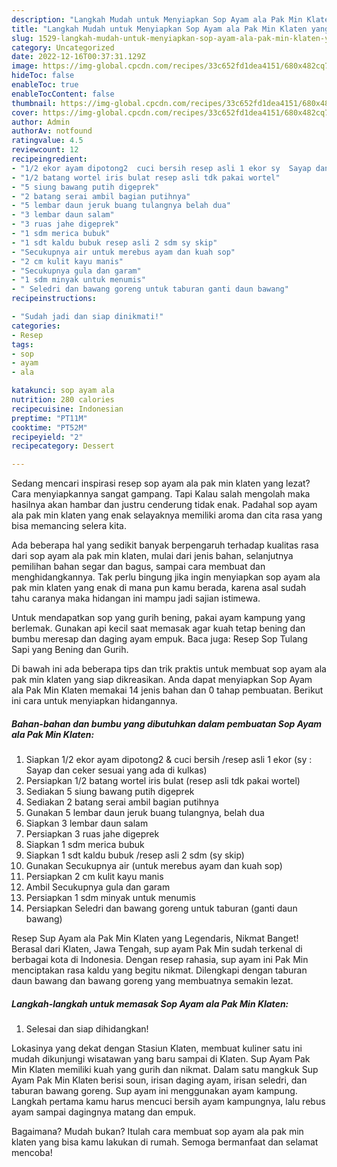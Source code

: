 ```yaml
---
description: "Langkah Mudah untuk Menyiapkan Sop Ayam ala Pak Min Klaten yang Enak, Buat Buka Puasa Menggugah Selera"
title: "Langkah Mudah untuk Menyiapkan Sop Ayam ala Pak Min Klaten yang Enak, Buat Buka Puasa Menggugah Selera"
slug: 1529-langkah-mudah-untuk-menyiapkan-sop-ayam-ala-pak-min-klaten-yang-enak-buat-buka-puasa-menggugah-selera
category: Uncategorized
date: 2022-12-16T00:37:31.129Z
image: https://img-global.cpcdn.com/recipes/33c652fd1dea4151/680x482cq70/sop-ayam-ala-pak-min-klaten-foto-resep-utama.jpg
hideToc: false
enableToc: true
enableTocContent: false
thumbnail: https://img-global.cpcdn.com/recipes/33c652fd1dea4151/680x482cq70/sop-ayam-ala-pak-min-klaten-foto-resep-utama.jpg
cover: https://img-global.cpcdn.com/recipes/33c652fd1dea4151/680x482cq70/sop-ayam-ala-pak-min-klaten-foto-resep-utama.jpg
author: Admin
authorAv: notfound
ratingvalue: 4.5
reviewcount: 12
recipeingredient:
- "1/2 ekor ayam dipotong2  cuci bersih resep asli 1 ekor sy  Sayap dan ceker sesuai yang ada di kulkas"
- "1/2 batang wortel iris bulat resep asli tdk pakai wortel"
- "5 siung bawang putih digeprek"
- "2 batang serai ambil bagian putihnya"
- "5 lembar daun jeruk buang tulangnya belah dua"
- "3 lembar daun salam"
- "3 ruas jahe digeprek"
- "1 sdm merica bubuk"
- "1 sdt kaldu bubuk resep asli 2 sdm sy skip"
- "Secukupnya air untuk merebus ayam dan kuah sop"
- "2 cm kulit kayu manis"
- "Secukupnya gula dan garam"
- "1 sdm minyak untuk menumis"
- " Seledri dan bawang goreng untuk taburan ganti daun bawang"
recipeinstructions:

- "Sudah jadi dan siap dinikmati!"
categories:
- Resep
tags:
- sop
- ayam
- ala

katakunci: sop ayam ala 
nutrition: 280 calories
recipecuisine: Indonesian
preptime: "PT11M"
cooktime: "PT52M"
recipeyield: "2"
recipecategory: Dessert

---
```



Sedang mencari inspirasi resep sop ayam ala pak min klaten yang lezat? Cara menyiapkannya sangat gampang. Tapi Kalau salah mengolah maka hasilnya akan hambar dan justru cenderung tidak enak. Padahal sop ayam ala pak min klaten yang enak selayaknya memiliki aroma dan cita rasa yang bisa memancing selera kita.


Ada beberapa hal yang sedikit banyak berpengaruh terhadap kualitas rasa dari sop ayam ala pak min klaten, mulai dari jenis bahan, selanjutnya pemilihan bahan segar dan bagus, sampai cara membuat dan menghidangkannya. Tak perlu bingung jika ingin menyiapkan sop ayam ala pak min klaten yang enak di mana pun kamu berada, karena asal sudah tahu caranya maka hidangan ini mampu jadi sajian istimewa.

Untuk mendapatkan sop yang gurih bening, pakai ayam kampung yang berlemak. Gunakan api kecil saat memasak agar kuah tetap bening dan bumbu meresap dan daging ayam empuk. Baca juga: Resep Sop Tulang Sapi yang Bening dan Gurih.


Di bawah ini ada beberapa tips dan trik praktis untuk membuat sop ayam ala pak min klaten yang siap dikreasikan. Anda dapat menyiapkan Sop Ayam ala Pak Min Klaten memakai 14 jenis bahan dan 0 tahap pembuatan. Berikut ini cara untuk menyiapkan hidangannya.

<!--inarticleads1-->

##### Bahan-bahan dan bumbu yang dibutuhkan dalam pembuatan Sop Ayam ala Pak Min Klaten:

1. Siapkan 1/2 ekor ayam dipotong2 &amp; cuci bersih /resep asli 1 ekor (sy : Sayap dan ceker sesuai yang ada di kulkas)
1. Persiapkan 1/2 batang wortel iris bulat (resep asli tdk pakai wortel)
1. Sediakan 5 siung bawang putih digeprek
1. Sediakan 2 batang serai ambil bagian putihnya
1. Gunakan 5 lembar daun jeruk buang tulangnya, belah dua
1. Siapkan 3 lembar daun salam
1. Persiapkan 3 ruas jahe digeprek
1. Siapkan 1 sdm merica bubuk
1. Siapkan 1 sdt kaldu bubuk /resep asli 2 sdm (sy skip)
1. Gunakan Secukupnya air (untuk merebus ayam dan kuah sop)
1. Persiapkan 2 cm kulit kayu manis
1. Ambil Secukupnya gula dan garam
1. Persiapkan 1 sdm minyak untuk menumis
1. Persiapkan  Seledri dan bawang goreng untuk taburan (ganti daun bawang)


Resep Sup Ayam ala Pak Min Klaten yang Legendaris, Nikmat Banget! Berasal dari Klaten, Jawa Tengah, sup ayam Pak Min sudah terkenal di berbagai kota di Indonesia. Dengan resep rahasia, sup ayam ini Pak Min menciptakan rasa kaldu yang begitu nikmat. Dilengkapi dengan taburan daun bawang dan bawang goreng yang membuatnya semakin lezat. 

<!--inarticleads2-->

##### Langkah-langkah untuk memasak Sop Ayam ala Pak Min Klaten:


1. Selesai dan siap dihidangkan!

Lokasinya yang dekat dengan Stasiun Klaten, membuat kuliner satu ini mudah dikunjungi wisatawan yang baru sampai di Klaten. Sup Ayam Pak Min Klaten memiliki kuah yang gurih dan nikmat. Dalam satu mangkuk Sup Ayam Pak Min Klaten berisi soun, irisan daging ayam, irisan seledri, dan taburan bawang goreng. Sup ayam ini menggunakan ayam kampung. Langkah pertama kamu harus mencuci bersih ayam kampungnya, lalu rebus ayam sampai dagingnya matang dan empuk. 

Bagaimana? Mudah bukan? Itulah cara membuat sop ayam ala pak min klaten yang bisa kamu lakukan di rumah. Semoga bermanfaat dan selamat mencoba!
